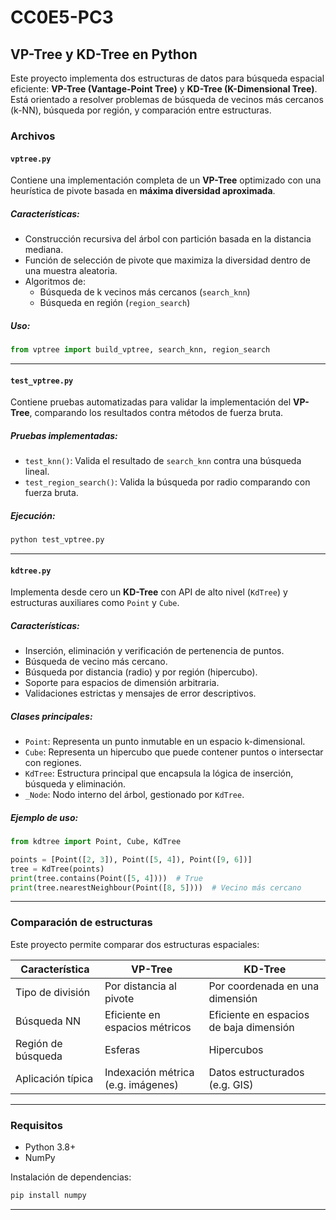 # CC0E5-PC3

## VP-Tree y KD-Tree en Python

Este proyecto implementa dos estructuras de datos para búsqueda espacial eficiente: **VP-Tree (Vantage-Point Tree)** y **KD-Tree (K-Dimensional Tree)**. Está orientado a resolver problemas de búsqueda de vecinos más cercanos (k-NN), búsqueda por región, y comparación entre estructuras.

### Archivos

#### `vptree.py`
Contiene una implementación completa de un **VP-Tree** optimizado con una heurística de pivote basada en **máxima diversidad aproximada**.

##### Características:
- Construcción recursiva del árbol con partición basada en la distancia mediana.
- Función de selección de pivote que maximiza la diversidad dentro de una muestra aleatoria.
- Algoritmos de:
  - Búsqueda de k vecinos más cercanos (`search_knn`)
  - Búsqueda en región (`region_search`)

##### Uso:
```python
from vptree import build_vptree, search_knn, region_search
```
---

#### `test_vptree.py`

Contiene pruebas automatizadas para validar la implementación del **VP-Tree**, comparando los resultados contra métodos de fuerza bruta.

##### Pruebas implementadas:

* `test_knn()`: Valida el resultado de `search_knn` contra una búsqueda lineal.
* `test_region_search()`: Valida la búsqueda por radio comparando con fuerza bruta.

##### Ejecución:

```bash
python test_vptree.py
```

---

#### `kdtree.py`

Implementa desde cero un **KD-Tree** con API de alto nivel (`KdTree`) y estructuras auxiliares como `Point` y `Cube`.

##### Características:

* Inserción, eliminación y verificación de pertenencia de puntos.
* Búsqueda de vecino más cercano.
* Búsqueda por distancia (radio) y por región (hipercubo).
* Soporte para espacios de dimensión arbitraria.
* Validaciones estrictas y mensajes de error descriptivos.

##### Clases principales:

* `Point`: Representa un punto inmutable en un espacio k-dimensional.
* `Cube`: Representa un hipercubo que puede contener puntos o intersectar con regiones.
* `KdTree`: Estructura principal que encapsula la lógica de inserción, búsqueda y eliminación.
* `_Node`: Nodo interno del árbol, gestionado por `KdTree`.

##### Ejemplo de uso:

```python
from kdtree import Point, Cube, KdTree

points = [Point([2, 3]), Point([5, 4]), Point([9, 6])]
tree = KdTree(points)
print(tree.contains(Point([5, 4])))  # True
print(tree.nearestNeighbour(Point([8, 5])))  # Vecino más cercano
```

---

### Comparación de estructuras

Este proyecto permite comparar dos estructuras espaciales:

| Característica     | VP-Tree                            | KD-Tree                                 |
| ------------------ | ---------------------------------- | --------------------------------------- |
| Tipo de división   | Por distancia al pivote            | Por coordenada en una dimensión         |
| Búsqueda NN        | Eficiente en espacios métricos     | Eficiente en espacios de baja dimensión |
| Región de búsqueda | Esferas                            | Hipercubos                              |
| Aplicación típica  | Indexación métrica (e.g. imágenes) | Datos estructurados (e.g. GIS)          |

---

### Requisitos

* Python 3.8+
* NumPy

Instalación de dependencias:

```bash
pip install numpy
```

---

